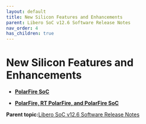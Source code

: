```yaml
---
layout: default
title: New Silicon Features and Enhancements
parent: Libero SoC v12.6 Software Release Notes
nav_order: 4
has_children: true
---
```

# New Silicon Features and Enhancements

-   **[PolarFire SoC](GUID-01242F39-2030-4BC9-A2F4-EA1744E85B84.md)**  

-   **[PolarFire, RT PolarFire, and PolarFire SoC](GUID-FD2E56AA-67B5-4642-BA0B-63904E515EA3.md)**  


**Parent topic:**[Libero SoC v12.6 Software Release Notes](GUID-4F46D7F9-8B0A-4D1A-8B15-2C12F938E2C1.md)

